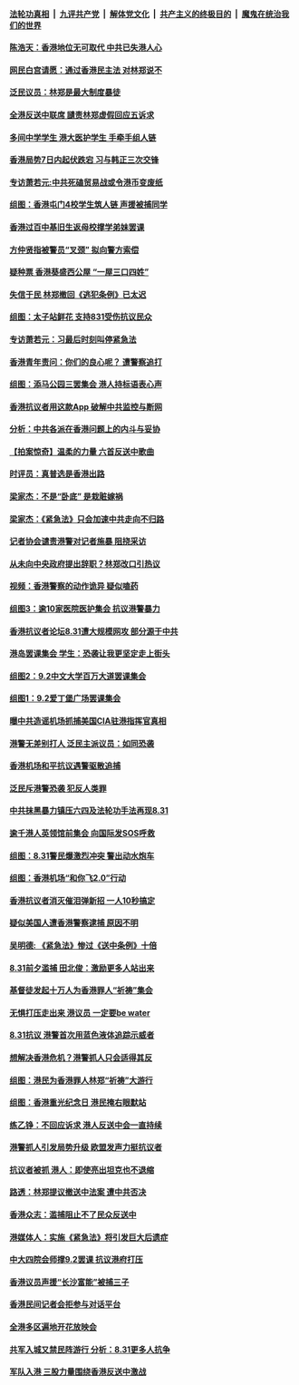 ####  [法轮功真相](../../../../basic/blob/master/README.md?t=09070452) &nbsp;|&nbsp; [九评共产党](../../../../9ping.md/blob/master/README.md?t=09070452) &nbsp;|&nbsp; [解体党文化](../../../../jtdwh.md/blob/master/README.md?t=09070452)  &nbsp;|&nbsp; [共产主义的终极目的](../../../../gczydzjmd.md/blob/master/README.md?t=09070452) &nbsp;|&nbsp; [魔鬼在统治我们的世界](../../../../mgztzwmdsj.md/blob/master/README.md?t=09070452) 

#### [陈浩天：香港地位无可取代 中共已失港人心](../pages/nsc415/n11503652.md?t=09070452) 

#### [网民白宫请愿：通过香港民主法 对林郑说不](../pages/nsc415/n11502953.md?t=09070452) 

#### [泛民议员：林郑是最大制度暴徒](../pages/nsc415/n11503210.md?t=09070452) 

#### [全港反送中联席 讉责林郑虚假回应五诉求](../pages/nsc415/n11502752.md?t=09070452) 

#### [多间中学学生 港大医护学生 手牵手组人链](../pages/nsc415/n11502658.md?t=09070452) 

#### [香港局势7日内起伏跌宕 习与韩正三次交锋](../pages/nsc415/n11501903.md?t=09070452) 

#### [专访萧若元:中共死磕贸易战或令港币变废纸](../pages/nsc415/n11500371.md?t=09070452) 

#### [组图：香港屯门4校学生筑人链 声援被捕同学](../pages/nsc415/n11500651.md?t=09070452) 

#### [香港过百中基旧生返母校撑学弟妹罢课](../pages/nsc415/n11500065.md?t=09070452) 

#### [方仲贤指被警员“叉颈” 拟向警方索偿](../pages/nsc415/n11500054.md?t=09070452) 

#### [疑种票 香港葵盛西公屋 “一屋三口四姓”](../pages/nsc415/n11500056.md?t=09070452) 

#### [失信于民 林郑撤回《逃犯条例》已太迟](../pages/nsc415/n11499587.md?t=09070452) 

#### [组图：太子站鲜花 支持831受伤抗议民众](../pages/nsc415/n11499181.md?t=09070452) 

#### [专访萧若元：习最后时刻叫停紧急法](../pages/nsc415/n11498194.md?t=09070452) 

#### [香港青年责问：你们的良心呢？ 遭警察追打](../pages/nsc415/n11498343.md?t=09070452) 

#### [组图：添马公园三罢集会 港人持标语表心声](../pages/nsc415/n11497691.md?t=09070452) 

#### [香港抗议者用这款App 破解中共监控与断网](../pages/nsc415/n11497915.md?t=09070452) 

#### [分析：中共各派在香港问题上的内斗与妥协](../pages/nsc415/n11497628.md?t=09070452) 

#### [【拍案惊奇】温柔的力量 六首反送中歌曲](../pages/nsc415/n11497492.md?t=09070452) 

#### [时评员：真普选是香港出路](../pages/nsc415/n11497272.md?t=09070452) 

#### [梁家杰：不是“卧底” 是栽赃嫁祸](../pages/nsc415/n11495014.md?t=09070452) 

#### [梁家杰：《紧急法》只会加速中共走向不归路](../pages/nsc415/n11494035.md?t=09070452) 

#### [记者协会谴责港警对记者施暴 阻挠采访](../pages/nsc415/n11496893.md?t=09070452) 

#### [从未向中央政府提出辞职？林郑改口引热议](../pages/nsc415/n11496660.md?t=09070452) 

#### [视频：香港警察的动作诡异 疑似嗑药](../pages/nsc415/n11495956.md?t=09070452) 

#### [组图3：逾10家医院医护集会 抗议港警暴力](../pages/nsc415/n11493269.md?t=09070452) 

#### [香港抗议者论坛8.31遭大规模网攻 部分源于中共](../pages/nsc415/n11494734.md?t=09070452) 

#### [港岛罢课集会 学生：恐袭让我更坚定走上街头](../pages/nsc415/n11494090.md?t=09070452) 

#### [组图2：9.2中文大学百万大道罢课集会](../pages/nsc415/n11493187.md?t=09070452) 

#### [组图1：9.2爱丁堡广场罢课集会](../pages/nsc415/n11493146.md?t=09070452) 

#### [曝中共造谣机场抓捕美国CIA驻港指挥官真相](../pages/nsc415/n11492596.md?t=09070452) 

#### [港警无差别打人 泛民主派议员：如同恐袭](../pages/nsc415/n11492477.md?t=09070452) 

#### [香港机场和平抗议遇警驱散追捕](../pages/nsc415/n11492581.md?t=09070452) 

#### [泛民斥港警恐袭 犯反人类罪](../pages/nsc415/n11492579.md?t=09070452) 

#### [中共抹黑暴力镇压六四及法轮功手法再现8.31](../pages/nsc415/n11492406.md?t=09070452) 

#### [逾千港人英领馆前集会 向国际发SOS呼救](../pages/nsc415/n11491988.md?t=09070452) 

#### [组图：8.31警民爆激烈冲突 警出动水炮车](../pages/nsc415/n11486125.md?t=09070452) 

#### [组图：香港机场“和你飞2.0”行动](../pages/nsc415/n11491516.md?t=09070452) 

#### [香港抗议者消灭催泪弹新招 一人10秒搞定](../pages/nsc415/n11491556.md?t=09070452) 

#### [疑似美国人遭香港警察逮捕 原因不明](../pages/nsc415/n11491494.md?t=09070452) 

#### [吴明德: 《紧急法》惨过《送中条例》十倍](../pages/nsc415/n11491192.md?t=09070452) 

#### [8.31前夕滥捕 田北俊：激励更多人站出来](../pages/nsc415/n11489944.md?t=09070452) 

#### [基督徒发起十万人为香港罪人“祈祷”集会](../pages/nsc415/n11490377.md?t=09070452) 

#### [无惧打压走出来 港议员 一定要be water](../pages/nsc415/n11490209.md?t=09070452) 

#### [8.31抗议 港警首次用蓝色液体追踪示威者](../pages/nsc415/n11490594.md?t=09070452) 

#### [想解决香港危机？港警抓人只会适得其反](../pages/nsc415/n11490330.md?t=09070452) 

#### [组图：港民为香港罪人林郑“祈祷”大游行](../pages/nsc415/n11486124.md?t=09070452) 

#### [组图：香港重光纪念日 港民掩右眼默站](../pages/nsc415/n11486121.md?t=09070452) 

#### [练乙铮：不回应诉求 港人反送中会一直持续](../pages/nsc415/n11489158.md?t=09070452) 

#### [港警抓人引发局势升级 欧盟发声力挺抗议者](../pages/nsc415/n11489121.md?t=09070452) 

#### [抗议者被抓 港人：即使亮出坦克也不退缩](../pages/nsc415/n11488644.md?t=09070452) 

#### [路透：林郑提议撤送中法案 遭中共否决](../pages/nsc415/n11488167.md?t=09070452) 

#### [香港众志：滥捕阻止不了民众反送中](../pages/nsc415/n11487983.md?t=09070452) 

#### [港媒体人：实施《紧急法》将引发巨大后遗症](../pages/nsc415/n11487939.md?t=09070452) 

#### [中大四院会师撑9.2罢课 抗议港府打压](../pages/nsc415/n11487815.md?t=09070452) 

#### [香港议员声援“长沙富能”被捕三子](../pages/nsc415/n11486972.md?t=09070452) 

#### [香港民间记者会拒参与对话平台](../pages/nsc415/n11486936.md?t=09070452) 

#### [全港多区遍地开花放映会](../pages/nsc415/n11486957.md?t=09070452) 

#### [共军入城又禁民阵游行 分析：8.31更多人抗争](../pages/nsc415/n11486397.md?t=09070452) 

#### [军队入港 三股力量围绕香港反送中激战](../pages/nsc415/n11485866.md?t=09070452) 

